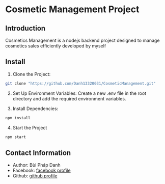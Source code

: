 # Cosmetic Management Project

## Introduction

Cosmetics Management is a nodejs backend project designed to manage cosmetics sales efficiently developed by myself

## Install

1. Clone the Project:

```bash
git clone "https://github.com/Danh13320031/CosmeticManagement.git"
```

2. Set Up Environment Variables:
   Create a new .env file in the root directory and add the required environment variables.

3. Install Dependencies:

```bash
npm install
```

4. Start the Project

```bash
npm start
```

## Contact Information

- Author: Bùi Pháp Danh
- Facebook: [facebook profile](https://www.facebook.com/danh.bui.10420321)
- Github: [github profile](https://github.com/Danh13320031)
